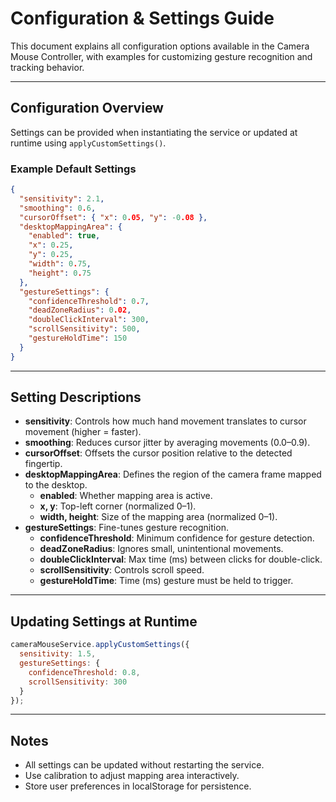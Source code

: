 # Configuration & Settings Guide

This document explains all configuration options available in the Camera Mouse Controller, with examples for customizing gesture recognition and tracking behavior.

---

## Configuration Overview

Settings can be provided when instantiating the service or updated at runtime using `applyCustomSettings()`.

### Example Default Settings

```json
{
  "sensitivity": 2.1,
  "smoothing": 0.6,
  "cursorOffset": { "x": 0.05, "y": -0.08 },
  "desktopMappingArea": {
    "enabled": true,
    "x": 0.25,
    "y": 0.25,
    "width": 0.75,
    "height": 0.75
  },
  "gestureSettings": {
    "confidenceThreshold": 0.7,
    "deadZoneRadius": 0.02,
    "doubleClickInterval": 300,
    "scrollSensitivity": 500,
    "gestureHoldTime": 150
  }
}
```

---

## Setting Descriptions

- **sensitivity**: Controls how much hand movement translates to cursor movement (higher = faster).
- **smoothing**: Reduces cursor jitter by averaging movements (0.0–0.9).
- **cursorOffset**: Offsets the cursor position relative to the detected fingertip.
- **desktopMappingArea**: Defines the region of the camera frame mapped to the desktop.
  - **enabled**: Whether mapping area is active.
  - **x, y**: Top-left corner (normalized 0–1).
  - **width, height**: Size of the mapping area (normalized 0–1).
- **gestureSettings**: Fine-tunes gesture recognition.
  - **confidenceThreshold**: Minimum confidence for gesture detection.
  - **deadZoneRadius**: Ignores small, unintentional movements.
  - **doubleClickInterval**: Max time (ms) between clicks for double-click.
  - **scrollSensitivity**: Controls scroll speed.
  - **gestureHoldTime**: Time (ms) gesture must be held to trigger.

---

## Updating Settings at Runtime

```javascript
cameraMouseService.applyCustomSettings({
  sensitivity: 1.5,
  gestureSettings: {
    confidenceThreshold: 0.8,
    scrollSensitivity: 300
  }
});
```

---

## Notes

- All settings can be updated without restarting the service.
- Use calibration to adjust mapping area interactively.
- Store user preferences in localStorage for persistence.
